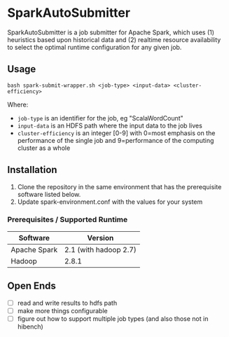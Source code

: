 # SparkAutoSubmitter

SparkAutoSubmitter is a job submitter for Apache Spark, which uses (1) heuristics based upon historical data and (2) realtime resource availability to select the optimal runtime configuration for any given job.

## Usage
```
bash spark-submit-wrapper.sh <job-type> <input-data> <cluster-efficiency>
```
Where:
* `job-type` is an identifier for the job, eg "ScalaWordCount"
* `input-data` is an HDFS path where the input data to the job lives
* `cluster-efficiency` is an integer [0-9] with 0=most emphasis on the performance of the single job and 9=performance of the computing cluster as a whole

## Installation

1. Clone the repository in the same environment that has the prerequisite software listed below.
2. Update spark-environment.conf with the values for your system

### Prerequisites / Supported Runtime
Software | Version
------------ | ---------------
Apache Spark | 2.1 (with hadoop 2.7)
Hadoop | 2.8.1

## Open Ends

* [ ] read and write results to hdfs path
* [ ] make more things configurable
* [ ] figure out how to support multiple job types (and also those not in hibench)
